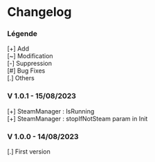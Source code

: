 # Changelog

### Légende 
[+] Add<br>
[\~] Modification<br>
[-] Suppression<br>
[#] Bug Fixes<br>
[.] Others

### V 1.0.1 - 15/08/2023
[+] SteamManager : IsRunning<br>
[+] SteamManager : stopIfNotSteam param in Init

### V 1.0.0 - 14/08/2023
[.] First version
